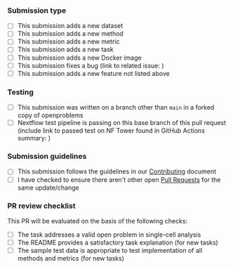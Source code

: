 <!-- You can erase any parts of this template not applicable to your Pull Request. -->

### Submission type

* [ ] This submission adds a new dataset
* [ ] This submission adds a new method
* [ ] This submission adds a new metric
* [ ] This submission adds a new task
* [ ] This submission adds a new Docker image
* [ ] This submission fixes a bug (link to related issue: )
* [ ] This submission adds a new feature not listed above

### Testing

* [ ] This submission was written on a branch other than `main` in a forked copy of
  openproblems
* [ ] Nextflow test pipeline is passing on this base branch of this pull
  request (include link to passed test on NF Tower found in GitHub Actions summary: )

### Submission guidelines

* [ ] This submission follows the guidelines in our
  [Contributing](../blob/master/CONTRIBUTING.md) document
* [ ] I have checked to ensure there aren't other open [Pull Requests](../pulls) for the
  same update/change

### PR review checklist

This PR will be evaluated on the basis of the following checks:

* [ ] The task addresses a valid open problem in single-cell analysis
* [ ] The README provides a satisfactory task explanation (for new tasks)
* [ ] The sample test data is appropriate to test implementation of all methods and
  metrics (for new tasks)
